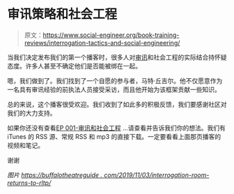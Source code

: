 # 审讯策略和社会工程

> 原文：<https://www.social-engineer.org/book-training-reviews/interrogation-tactics-and-social-engineering/>

当我们决定发布我们的第一个播客时，很多人对[审讯](https://www.social-engineer.org/framework/psychological-principles/interview-interrogation/)和社会工程的实际结合持怀疑态度。许多人甚至不确定他们是否能被绑在一起。

嗯，我们做到了。我们找到了一个自愿的参与者，马特·丘吉尔。他不仅愿意作为一名具有审讯经验的前执法人员接受采访，而且他开始为该框架贡献一些知识。

总的来说，这个播客很受欢迎。我们收到了如此多的积极反馈，我们要感谢社区对我们的大力支持。

如果你还没有查看[EP 001-审讯和社会工程](https://www.social-engineer.org/podcast/episode-001-interrogation-and-interview-tactics/) …请查看并告诉我们你的想法。我们有 iTunes 的 RSS 源、常规 RSS 和 mp3 的直接下载。一定要看看上面那页播客的视频和笔记。

谢谢

*图片*
*[https://buffalotheatreguide . com/2019/11/03/interrogation-room-returns-to-rltp/](https://buffalotheatreguide.com/2019/11/03/interrogation-room-returns-to-rltp/)*